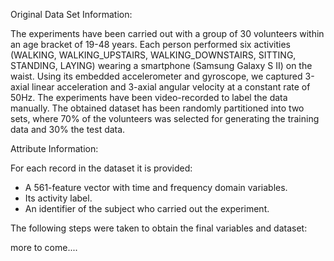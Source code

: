 Original Data Set Information:

The experiments have been carried out with a group of 30 volunteers within an age bracket of 19-48 years. Each person performed six activities (WALKING, WALKING_UPSTAIRS, WALKING_DOWNSTAIRS, SITTING, STANDING, LAYING) wearing a smartphone (Samsung Galaxy S II) on the waist. Using its embedded accelerometer and gyroscope, we captured 3-axial linear acceleration and 3-axial angular velocity at a constant rate of 50Hz. The experiments have been video-recorded to label the data manually. The obtained dataset has been randomly partitioned into two sets, where 70% of the volunteers was selected for generating the training data and 30% the test data. 


Attribute Information:

For each record in the dataset it is provided: 
- A 561-feature vector with time and frequency domain variables. 
- Its activity label. 
- An identifier of the subject who carried out the experiment.


The following steps were taken to obtain the final variables and dataset:

more to come....
